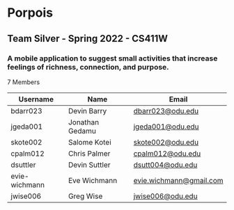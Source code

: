 # Porpois

## Team Silver - Spring 2022 - CS411W

### A mobile application to suggest small activities that increase feelings of richness, connection, and purpose.

7 Members

| Username      | Name            | Email                   |
| ------------- | --------------- | ----------------------- |
| bdarr023      | Devin Barry     | dbarr023@odu.edu        |
| jgeda001      | Jonathan Gedamu | jgeda001@odu.edu        |
| skote002      | Salome Kotei    | skote002@odu.edu        |
| cpalm012      | Chris Palmer    | cpalm012@odu.edu        |
| dsuttler      | Devin Suttler   | dsutt004@odu.edu        |
| evie-wichmann | Eve Wichmann    | evie.wichmann@gmail.com |
| jwise006      | Greg Wise       | jwise006@odu.edu        |

